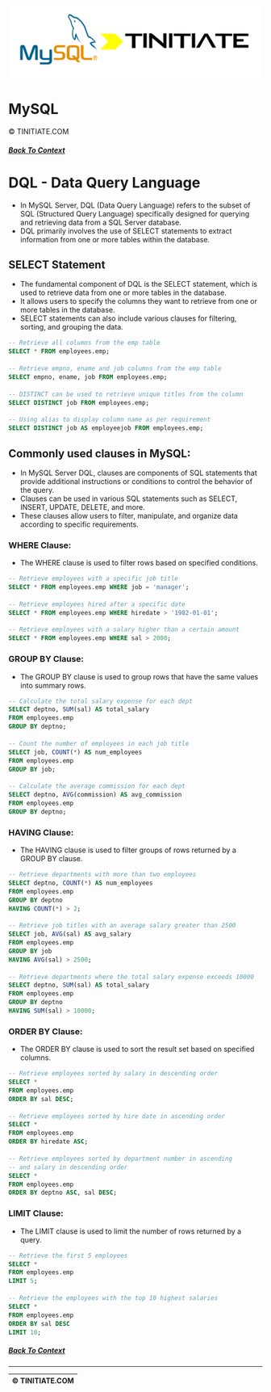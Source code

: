 ![MySQL Tinitiate Image](mysql_tinitiate.png)

# MySQL
&copy; TINITIATE.COM

##### [Back To Context](./README.md)

# DQL - Data Query Language
* In MySQL Server, DQL (Data Query Language) refers to the subset of SQL (Structured Query Language) specifically designed for querying and retrieving data from a SQL Server database.
* DQL primarily involves the use of SELECT statements to extract information from one or more tables within the database.

## SELECT Statement
* The fundamental component of DQL is the SELECT statement, which is used to retrieve data from one or more tables in the database.
* It allows users to specify the columns they want to retrieve from one or more tables in the database.
* SELECT statements can also include various clauses for filtering, sorting, and grouping the data.
```sql
-- Retrieve all columns from the emp table
SELECT * FROM employees.emp;

-- Retrieve empno, ename and job columns from the emp table
SELECT empno, ename, job FROM employees.emp;

-- DISTINCT can be used to retrieve unique titles from the column
SELECT DISTINCT job FROM employees.emp;

-- Using alias to display column name as per requirement
SELECT DISTINCT job AS employeejob FROM employees.emp;
```

## Commonly used clauses in MySQL:
* In MySQL Server DQL, clauses are components of SQL statements that provide additional instructions or conditions to control the behavior of the query.
* Clauses can be used in various SQL statements such as SELECT, INSERT, UPDATE, DELETE, and more.
* These clauses allow users to filter, manipulate, and organize data according to specific requirements.
### WHERE Clause:
* The WHERE clause is used to filter rows based on specified conditions.
```sql
-- Retrieve employees with a specific job title
SELECT * FROM employees.emp WHERE job = 'manager';

-- Retrieve employees hired after a specific date
SELECT * FROM employees.emp WHERE hiredate > '1982-01-01';

-- Retrieve employees with a salary higher than a certain amount
SELECT * FROM employees.emp WHERE sal > 2000;
```
### GROUP BY Clause:
* The GROUP BY clause is used to group rows that have the same values into summary rows.
```sql
-- Calculate the total salary expense for each dept
SELECT deptno, SUM(sal) AS total_salary
FROM employees.emp
GROUP BY deptno;

-- Count the number of employees in each job title
SELECT job, COUNT(*) AS num_employees
FROM employees.emp
GROUP BY job;

-- Calculate the average commission for each dept
SELECT deptno, AVG(commission) AS avg_commission
FROM employees.emp
GROUP BY deptno;
```
### HAVING Clause:
* The HAVING clause is used to filter groups of rows returned by a GROUP BY clause.
```sql
-- Retrieve departments with more than two employees
SELECT deptno, COUNT(*) AS num_employees
FROM employees.emp
GROUP BY deptno
HAVING COUNT(*) > 2;

-- Retrieve job titles with an average salary greater than 2500
SELECT job, AVG(sal) AS avg_salary
FROM employees.emp
GROUP BY job
HAVING AVG(sal) > 2500;

-- Retrieve departments where the total salary expense exceeds 10000
SELECT deptno, SUM(sal) AS total_salary
FROM employees.emp
GROUP BY deptno
HAVING SUM(sal) > 10000;
```
### ORDER BY Clause:
* The ORDER BY clause is used to sort the result set based on specified columns.
```sql
-- Retrieve employees sorted by salary in descending order
SELECT *
FROM employees.emp
ORDER BY sal DESC;

-- Retrieve employees sorted by hire date in ascending order
SELECT *
FROM employees.emp
ORDER BY hiredate ASC;

-- Retrieve employees sorted by department number in ascending
-- and salary in descending order
SELECT *
FROM employees.emp
ORDER BY deptno ASC, sal DESC;
```
### LIMIT Clause:
* The LIMIT clause is used to limit the number of rows returned by a query.
```sql
-- Retrieve the first 5 employees
SELECT *
FROM employees.emp
LIMIT 5;

-- Retrieve the employees with the top 10 highest salaries
SELECT *
FROM employees.emp
ORDER BY sal DESC
LIMIT 10;
```

##### [Back To Context](./README.md)
***
| &copy; TINITIATE.COM |
|----------------------|